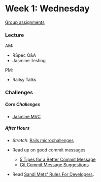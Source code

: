 # Week 1: Wednesday
[Group assignments](../../../wiki)

### Lecture

AM:
- RSpec Q&A
- Jasmine Testing

PM:
- Railsy Talks

### Challenges

##### Core Challenges

- [Jasmine MVC](../../../../jasmine-mvc-challenge)

##### After Hours
- *Stretch*: [Rails microchallenges](../microchallenges/rails-microchallenges.md)

- Read up on good commit messages
    - [5 Tipes for a Better Commit Message](http://robots.thoughtbot.com/5-useful-tips-for-a-better-commit-message)
    - [Git Commit Message Suggestions](http://tbaggery.com/2008/04/19/a-note-about-git-commit-messages.html)
- Read [Sandi Metz' Rules For Developers](http://robots.thoughtbot.com/sandi-metz-rules-for-developers).


